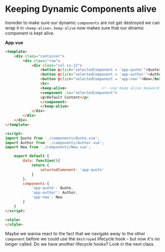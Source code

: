 # Keeping Dynamic Components alive

Inoreder to make sure our dynamic `components` are not get destroyed we can wrap it in `<keep-alive>`. `keep-alive` now makes sure that our dinamic component is kept alive. 

**App.vue**

```html
<template>
    <div class="container">
        <div class="row">
            <div class="col-xs-12">
                <button @click="selectedComponent = 'app-quote'">Quote</button> 
                <button @click="selectedComponent = 'app-author'">Author</button> 
                <button @click="selectedComponent = 'app-new'">New</button> 
                <hr>
                <keep-alive>                <!--use keep alive keyword-->
                <component :is="selectedComponent">  
                <p>Default Content</p>
                </component> 
                </keep-alive>        
            </div>
        </div>
    </div>
</template>

<script>
import Quote from './components/Quote.vue';
import Author from './components/Author.vue';
import New from './components/New.vue';

    export default {
        data: function(){
            return {
                selectedComonent: 'app-quote'    
            }
        },
        components:{
            'app-quote': Quote,     
            'app-author': Author,    
            'app-new': New           
        }
    }
</script>

<style>
</style>
```

Maybe we wanna react to the fact that we navigate away to the other `component` before we could use the `destroyed` lifecycle hook - but now it's no longer called. Do we have another lifecycle hooks? Look in the next class. 